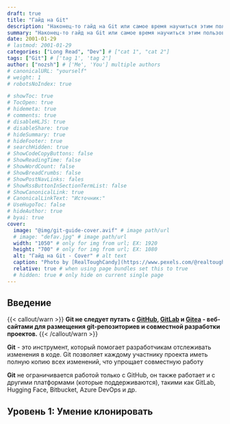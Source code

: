 ```yaml
---
draft: true
title: "Гайд на Git"
description: "Наконец-то гайд на Git или самое время научиться этим пользоваться."
summary: "Наконец-то гайд на Git или самое время научиться этим пользоваться."
date: 2001-01-29
# lastmod: 2001-01-29
categories: ["Long Read", "Dev"] # ["cat 1", "cat 2"]
tags: ["Git"] # ['tag 1', 'tag 2']
author: ["nozsh"] # ['Me', 'You'] multiple authors
# canonicalURL: "yourself"
# weight: 1
# robotsNoIndex: true

# showToc: true
# TocOpen: true
# hidemeta: true
# comments: true
# disableHLJS: true
# disableShare: true
# hideSummary: true
# hideFooter: true
# searchHidden: true
# ShowCodeCopyButtons: false
# ShowReadingTime: false
# ShowWordCount: false
# ShowBreadCrumbs: false
# ShowPostNavLinks: fales
# ShowRssButtonInSectionTermList: false
# ShowCanonicalLink: true
# CanonicalLinkText: "Источник:"
# UseHugoToc: false
# hideAuthor: true
# byai: true
cover:
  image: "@img/git-guide-cover.avif" # image path/url
  # image: "defav.jpg" # image path/url
  width: "1050" # only for img from url; EX: 1920
  height: "700" # only for img from url; EX: 1080
  alt: "Гайд на Git - Cover" # alt text
  caption: "Photo by [RealToughCandy](https://www.pexels.com/@realtoughcandy/?sl) / [Pexels](https://www.pexels.com/?sl)" # display caption under cover
  relative: true # when using page bundles set this to true
  # hidden: true # only hide on current single page
---
```


## Введение

{{< callout/warn >}}
**Git не следует путать с [GitHub](https://ru.wikipedia.org/wiki/GitHub?sl), [GitLab](https://ru.wikipedia.org/wiki/GitLab?sl) и [Gitea](https://ru.wikipedia.org/wiki/Gitea?sl) - веб-сайтами для размещения git-репозиториев и совместной разработки проектов.**
{{< /callout/warn >}}

**Git** - это инструмент, который помогает разработчикам отслеживать изменения в коде. Git позволяет каждому участнику проекта иметь полную копию всех изменений, что упрощает совместную работу

**Git** не ограничивается работой только с GitHub, он также работает и с другими платформами (которые поддерживаются), такими как GitLab, Hugging Face, Bitbucket, Azure DevOps и др.

## Уровень 1: Умение клонировать

